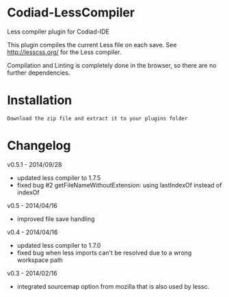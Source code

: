 Codiad-LessCompiler
===========================

Less compiler plugin for Codiad-IDE

This plugin compiles the current Less file on each save.
See http://lesscss.org/ for the Less compiler.

Compilation and Linting is completely done in the browser, so there are no further dependencies.

Installation
============

	Download the zip file and extract it to your plugins folder


Changelog
=========

v0.5.1 - 2014/09/28
- updated less compiler to 1.7.5
- fixed bug #2 getFileNameWithoutExtension: using lastIndexOf instead of indexOf

v0.5 - 2014/04/16
- improved file save handling

v0.4 - 2014/04/16
- updated less compiler to 1.7.0
- fixed bug when less imports can't be resolved due to a wrong workspace path

v0.3 - 2014/02/16
- integrated sourcemap option from mozilla that is also used by lessc.
